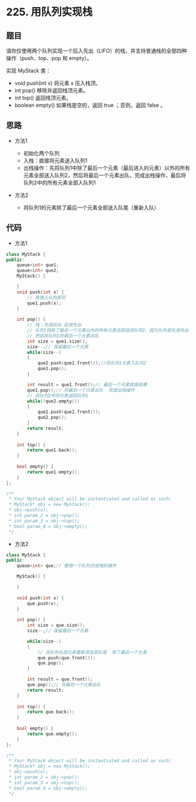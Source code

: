 # 225. 用队列实现栈

## 题目

请你仅使用两个队列实现一个后入先出（LIFO）的栈，并支持普通栈的全部四种操作（push、top、pop 和 empty）。

实现 MyStack 类：

* void push(int x) 将元素 x 压入栈顶。
* int pop() 移除并返回栈顶元素。
* int top() 返回栈顶元素。
* boolean empty() 如果栈是空的，返回 true ；否则，返回 false 。

## 思路

* 方法1
  * 初始化两个队列
  * 入栈：直接将元素送入队列1
  * 出栈操作：先将队列1中除了最后一个元素（最后进入的元素）以外的所有元素全部送入队列2，然后将最后一个元素出队，完成出栈操作，最后将队列2中的所有元素全部入队列1

* 方法2
  * 将队列1的元素除了最后一个元素全部送入队尾（重新入队）

## 代码

* 方法1
```cpp
class MyStack {
public:
    queue<int> que1;
    queue<int> que2;
    MyStack() {

    }
    void push(int x) {
        // 直接入队列即可
        que1.push(x);
    }
    
    int pop() {
        // 栈：先进后出 后进先出
        // 队列1将除了最后一个元素以外的所有元素全部送进队列2，因为队列是先进先出  队尾进元素
        // 然后将队列1的最后一个元素出队
        int size = que1.size();
        size--;// 保留最后一个元素
        while(size--)
        {
            que2.push(que1.front());//将队列1元素入队列2
            que1.pop();
        }

        int result = que1.front();// 最后一个元素就是结果
        que1.pop();// 将最后一个元素出队  完成出栈操作
        // 将队列2中的元素送回队列1
        while(!que2.empty())
        {
            que1.push(que2.front());
            que2.pop();
        }
        return result;
    }
    
    int top() {
        return que1.back();
    }
    
    bool empty() {
        return que1.empty();
    }
};

/**
 * Your MyStack object will be instantiated and called as such:
 * MyStack* obj = new MyStack();
 * obj->push(x);
 * int param_2 = obj->pop();
 * int param_3 = obj->top();
 * bool param_4 = obj->empty();
 */

```

* 方法2

```cpp
class MyStack {
public:
    queue<int> que;// 使用一个队列完成栈的操作

    MyStack() {

    }
    
    void push(int x) {
        que.push(x);
    }
    
    int pop() {
        int size = que.size();
        size--;// 保留最后一个元素

        while(size--)
        {
            // 将队列头部元素重新添加至队尾  除了最后一个元素
            que.push(que.front());
            que.pop();
        }

        int result = que.front();
        que.pop();// 将最后一个元素出队
        return result;
    }
    
    int top() {
        return que.back();
    }
    
    bool empty() {
        return que.empty();
    }
};

/**
 * Your MyStack object will be instantiated and called as such:
 * MyStack* obj = new MyStack();
 * obj->push(x);
 * int param_2 = obj->pop();
 * int param_3 = obj->top();
 * bool param_4 = obj->empty();
 */

```

